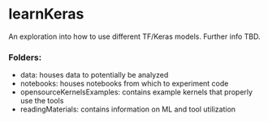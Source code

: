 # learnKeras

An exploration into how to use different TF/Keras models. Further info 
TBD.


### Folders:
- data: houses data to potentially be analyzed
- notebooks: houses notebooks from which to experiment code
- opensourceKernelsExamples: contains example kernels that properly use 
the tools
- readingMaterials: contains information on ML and tool utilization
